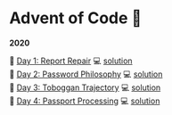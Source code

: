 # Advent of Code :christmas_tree:   

**2020**
    
:link: [Day 1: Report Repair](https://adventofcode.com/2020/day/1) :computer: [solution](https://github.com/lusavova/adventofcode/tree/main/src/_2020/day01)   
:link: [Day 2: Password Philosophy](https://adventofcode.com/2020/day/2) :computer: [solution](https://github.com/lusavova/adventofcode/tree/main/src/_2020/day02)   
:link: [Day 3: Toboggan Trajectory](https://adventofcode.com/2020/day/3) :computer: [solution](https://github.com/lusavova/adventofcode/tree/main/src/_2020/day03)  
:link: [Day 4: Passport Processing](https://adventofcode.com/2020/day/4) :computer: [solution](https://github.com/lusavova/adventofcode/tree/main/src/_2020/day04) 
